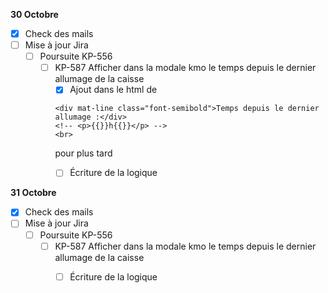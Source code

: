 **30 Octobre**
- [x] Check des mails
- [ ] Mise à jour Jira
    - [ ] Poursuite KP-556
        - [ ] KP-587 Afficher dans la modale kmo le temps depuis le dernier allumage de la caisse
            - [x] Ajout dans le html de 
            ```
            <div mat-line class="font-semibold">Temps depuis le dernier allumage :</div>
            <!-- <p>{{}}h{{}}</p> -->
            <br>
            ```
            pour plus tard
            - [ ] Écriture de la logique


**31 Octobre**
- [x] Check des mails
- [ ] Mise à jour Jira
    - [ ] Poursuite KP-556
        - [ ] KP-587 Afficher dans la modale kmo le temps depuis le dernier allumage de la caisse
            - [ ] Écriture de la logique
            